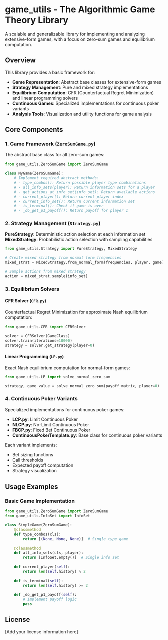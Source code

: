 # game_utils - The Algorithmic Game Theory Library

A scalable and generalizable library for implementing and analyzing extensive-form games, with a focus on zero-sum games and equilibrium computation.

## Overview

This library provides a basic framework for:
- **Game Representation**: Abstract base classes for extensive-form games
- **Strategy Management**: Pure and mixed strategy implementations
- **Equilibrium Computation**: CFR (Counterfactual Regret Minimization) and linear programming solvers
- **Continuous Games**: Specialized implementations for continuous poker variants
- **Analysis Tools**: Visualization and utility functions for game analysis

## Core Components

### 1. Game Framework (`ZeroSumGame.py`)

The abstract base class for all zero-sum games:

```python
from game_utils.ZeroSumGame import ZeroSumGame

class MyGame(ZeroSumGame):
    # Implement required abstract methods:
    # - type_combos(): Return possible player type combinations
    # - all_info_sets(player): Return information sets for a player
    # - get_actions_at_info_set(info_set): Return available actions
    # - current_player(): Return current player index
    # - current_info_set(): Return current information set
    # - is_terminal(): Check if game is over
    # - _do_get_p1_payoff(): Return payoff for player 1
```

### 2. Strategy Management (`Strategy.py`)

**PureStrategy**: Deterministic action selection at each information set
**MixedStrategy**: Probabilistic action selection with sampling capabilities

```python
from game_utils.Strategy import PureStrategy, MixedStrategy

# Create mixed strategy from normal form frequencies
mixed_strat = MixedStrategy.from_normal_form(frequencies, player, game)

# Sample actions from mixed strategy
action = mixed_strat.sample(info_set)
```

### 3. Equilibrium Solvers

#### CFR Solver (`CFR.py`)
Counterfactual Regret Minimization for approximate Nash equilibrium computation:

```python
from game_utils.CFR import CFRSolver

solver = CFRSolver(GameClass)
solver.train(iterations=10000)
strategy = solver.get_strategy(player=0)
```

#### Linear Programming (`LP.py`)
Exact Nash equilibrium computation for normal-form games:

```python
from game_utils.LP import solve_normal_zero_sum

strategy, game_value = solve_normal_zero_sum(payoff_matrix, player=0)
```

### 4. Continuous Poker Variants

Specialized implementations for continuous poker games:

- **LCP.py**: Limit Continuous Poker
- **NLCP.py**: No-Limit Continuous Poker  
- **FBCP.py**: Fixed Bet Continuous Poker
- **ContinuousPokerTemplate.py**: Base class for continuous poker variants

Each variant implements:
- Bet sizing functions
- Call thresholds
- Expected payoff computation
- Strategy visualization

## Usage Examples

### Basic Game Implementation
```python
from game_utils.ZeroSumGame import ZeroSumGame
from game_utils.InfoSet import InfoSet

class SimpleGame(ZeroSumGame):
    @classmethod
    def type_combos(cls):
        return [(None, None, None)]  # Single type game
    
    @classmethod
    def all_info_sets(cls, player):
        return [InfoSet.empty()]  # Single info set
    
    def current_player(self):
        return len(self.history) % 2
    
    def is_terminal(self):
        return len(self.history) >= 2
    
    def _do_get_p1_payoff(self):
        # Implement payoff logic
        pass
```


## License

[Add your license information here]
